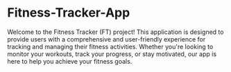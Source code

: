 # Fitness-Tracker-App
Welcome to the Fitness Tracker (FT) project! This application is designed to provide users with a comprehensive and user-friendly experience for tracking and managing their fitness activities. Whether you're looking to monitor your workouts, track your progress, or stay motivated, our app is here to help you achieve your fitness goals.
